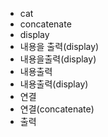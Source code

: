 ﻿- cat
- concatenate
- display
- 내용을 출력(display)
- 내용을출력(display)
- 내용출력
- 내용출력(display)
- 연결
- 연결(concatenate)
- 출력

